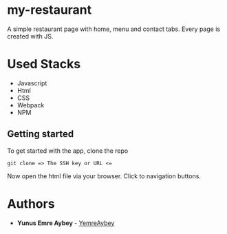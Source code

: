# my-restaurant
A simple restaurant page with home, menu and contact tabs.
Every page is created with JS.

# Used Stacks

- Javascript
- Html
- CSS
- Webpack
- NPM

## Getting started

To get started with the app, clone the repo

```
git clone => The SSH key or URL <=
```

Now open the html file via your browser. Click to navigation buttons.



# Authors

* **Yunus Emre Aybey** - [YemreAybey](https://github.com/YemreAybey)
